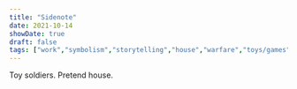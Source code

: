 ```yaml
---
title: "Sidenote"
date: 2021-10-14
showDate: true
draft: false
tags: ["work","symbolism","storytelling","house","warfare","toys/games"]
---
```


Toy soldiers. Pretend house.
